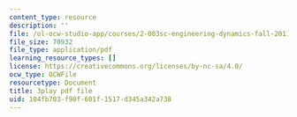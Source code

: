 ```yaml
---
content_type: resource
description: ''
file: /ol-ocw-studio-app/courses/2-003sc-engineering-dynamics-fall-2011/104fb703f90f601f1517d345a342a738_GUvoVvXwoOQ.pdf
file_size: 70932
file_type: application/pdf
learning_resource_types: []
license: https://creativecommons.org/licenses/by-nc-sa/4.0/
ocw_type: OCWFile
resourcetype: Document
title: 3play pdf file
uid: 104fb703-f90f-601f-1517-d345a342a738
---
```

